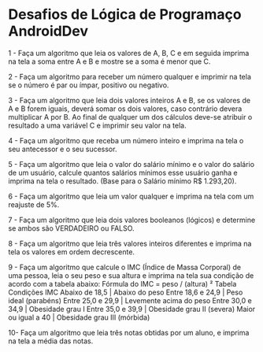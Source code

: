 # Desafios de Lógica de Programaço AndroidDev

1 - Faça um algoritmo que leia os valores de A, B, C e em seguida imprima na tela a soma
entre A e B e mostre se a soma é menor que C.

2 - Faça um algoritmo para receber um número qualquer e imprimir na tela se o número é
par ou ímpar, positivo ou negativo.

3 - Faça um algoritmo que leia dois valores inteiros A e B, se os valores de A e B forem
iguais, deverá somar os dois valores, caso contrário devera multiplicar A por B. Ao final de
qualquer um dos cálculos deve-se atribuir o resultado a uma variável C e imprimir seu valor
na tela.

4 - Faça um algoritmo que receba um número inteiro e imprima na tela o seu antecessor e o
seu sucessor.

5 - Faça um algoritmo que leia o valor do salário mínimo e o valor do salário de um usuário,
calcule quantos salários mínimos esse usuário ganha e imprima na tela o resultado. (Base
para o Salário mínimo R$ 1.293,20).

6 - Faça um algoritmo que leia um valor qualquer e imprima na tela com um reajuste de 5%.

7 - Faça um algoritmo que leia dois valores booleanos (lógicos) e determine se ambos são
VERDADEIRO ou FALSO.

8 - Faça um algoritmo que leia três valores inteiros diferentes e imprima na tela os valores
em ordem decrescente.

9 - Faça um algoritmo que calcule o IMC (Índice de Massa Corporal) de uma pessoa, leia o
seu peso e sua altura e imprima na tela sua condição de acordo com a tabela abaixo:
Fórmula do IMC = peso / (altura) ²
Tabela Condições IMC
Abaixo de 18,5 | Abaixo do peso
Entre 18,6 e 24,9 | Peso ideal (parabéns)
Entre 25,0 e 29,9 | Levemente acima do peso
Entre 30,0 e 34,9 | Obesidade grau I
Entre 35,0 e 39,9 | Obesidade grau II (severa)
Maior ou igual a 40 | Obesidade grau III (mórbida)

10- Faça um algoritmo que leia três notas obtidas por um aluno, e imprima na tela a média das notas.

